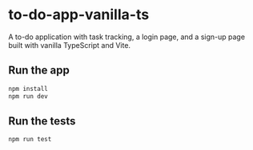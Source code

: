 # to-do-app-vanilla-ts

A to-do application with task tracking, a login page, and a sign-up page built with vanilla TypeScript and Vite.

## Run the app

```bash
npm install
npm run dev
```

## Run the tests

```bash
npm run test
```
